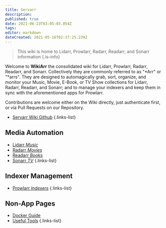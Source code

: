 ```yaml
---
title: Servarr
description: 
published: true
date: 2021-06-23T03:05:03.054Z
tags: 
editor: markdown
dateCreated: 2021-05-16T02:37:25.239Z
---
```


> This wiki is home to Lidarr, Prowlarr, Radarr, Readarr, and Sonarr information
{.is-info}

Welcome to **WikiArr** the consolidated wiki for Lidarr, Prowlarr, Radarr, Readarr, and Sonarr. Collectively they are commonly referred to as "*Arr" or "*arrs". They are designed to automagically grab, sort, organize, and monitor your Music, Movie, E-Book, or TV Show collections for Lidarr, Radarr, Readarr, and Sonarr; and to manage your indexers and keep them in sync with the aforementioned apps for Prowlarr.

Contributions are welcome either on the Wiki directly, just authenticate first, or via Pull Requests on our Repository.

- [Servarr Wiki Github](https://github.com/Servarr/Wiki)
{.links-list}

## Media Automation

- [Lidarr *Music*](/lidarr)
- [Radarr *Movies*](/radarr)
- [Readarr *Books*](/readarr)
- [Sonarr *TV*](/sonarr)
{.links-list}

## Indexer Management

- [Prowlarr *Indexers*](/prowlarr)
{.links-list}

## Non-App Pages

- [Docker Guide](/docker-guide)
- [Useful Tools](/useful-tools)
{.links-list}
